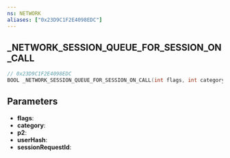 ```yaml
---
ns: NETWORK
aliases: ["0x23D9C1F2E4098EDC"]
---
```

## _NETWORK_SESSION_QUEUE_FOR_SESSION_ON_CALL

```c
// 0x23D9C1F2E4098EDC
BOOL _NETWORK_SESSION_QUEUE_FOR_SESSION_ON_CALL(int flags, int category, Any* p2, int userHash, Any* sessionRequestId);
```

## Parameters
* **flags**:
* **category**:
* **p2**:
* **userHash**:
* **sessionRequestId**:
